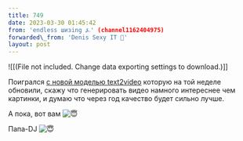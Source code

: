 ```yaml
---
title: 749
date: 2023-03-30 01:45:42
from: 'endless шизing ⍼' (channel1162404975)
forwarded\_from: 'Denis Sexy IT 🤖'
layout: post
---
```


![[(File not included. Change data exporting settings to download.)]]

Поигрался [с новой моделью text2video](https://github.com/deforum-art/sd-webui-modelscope-text2video) которую на той неделе обновили, скажу что генерировать видео намного интереснее чем картинки, и думаю что через год качество будет сильно лучше. 

А пока, вот вам ![😇](stickers\/AnimatedSticker.tgs)

 Папа-DJ ![😇](stickers\/AnimatedSticker.tgs)


